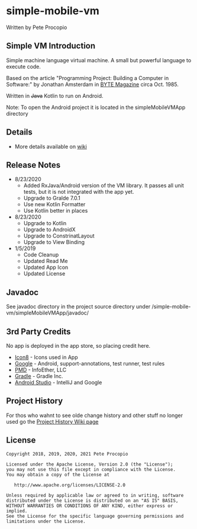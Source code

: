 # simple-mobile-vm

Written by Pete Procopio

## Simple VM Introduction

Simple machine language virtual machine. A small but powerful language to execute code.

Based on the article "Programming Project: Building a Computer in Software:" by Jonathan Amsterdam in [BYTE Magazine](https://archive.org/details/byte-magazine-1985-10) circa Oct. 1985.

Written in ~~Java~~ Kotlin to run on Android.

Note: To open the Android project it is located in the simpleMobileVMApp directory

## Details

  * More details available on [wiki](https://github.com/ukonpete/simple-mobile-vm/wiki)

## Release Notes

* 8/23/2020
  * Added RxJava/Android version of the VM library. It passes all unit tests, but it is not integrated with the app yet.
  * Upgrade to Gralde 7.0.1
  * Use new Kotlin Formatter
  * Use Kotlin better in places
* 8/23/2020
  * Upgrade to Kotlin
  * Upgrade to AndroidX
  * Upgrade to ConstrinatLayout
  * Upgrade to View Binding
* 1/5/2019
  * Code Cleanup
  * Updated Read Me
  * Updated App Icon
  * Updated License

## Javadoc

See javadoc directory in the project source directory under /simple-mobile-vm/simpleMobileVMApp/javadoc/

## 3rd Party Credits

No app is deployed in the app store, so placing credit here.

* [Icon8](https://icons8.com/license) - Icons used in App
* [Google](www.google.com) - Android, support-annotations, test runner, test rules
* [PMD](https://pmd.github.io/) - InfoEther, LLC
* [Gradle](https://gradle.org/) - Gradle Inc.
* [Android Studio](https://developer.android.com/studio/?gclid=CjwKCAiAyMHhBRBIEiwAkGN6fMw5VSOxZzOuKjTaUpdRIHbhV7InKbxFNtFP0_9RazAkBepJY4CFYRoCKY4QAvD_BwE) - IntelliJ and Google

## Project History

For thos who wahnt to see olde change history and other stuff no longer used go the [Project History Wiki page](https://github.com/ukonpete/simple-mobile-vm/wiki/Project-History)

## License

    Copyright 2018, 2019, 2020, 2021 Pete Procopio

    Licensed under the Apache License, Version 2.0 (the "License");
    you may not use this file except in compliance with the License.
    You may obtain a copy of the License at

       http://www.apache.org/licenses/LICENSE-2.0

    Unless required by applicable law or agreed to in writing, software
    distributed under the License is distributed on an "AS IS" BASIS,
    WITHOUT WARRANTIES OR CONDITIONS OF ANY KIND, either express or implied.
    See the License for the specific language governing permissions and
    limitations under the License.
	
